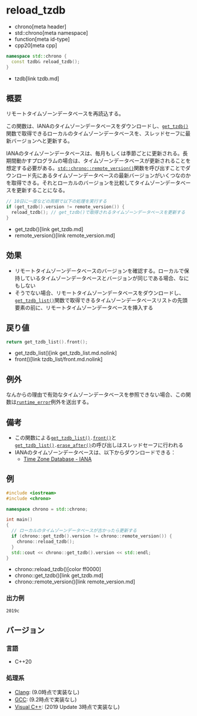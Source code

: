 # reload_tzdb
* chrono[meta header]
* std::chrono[meta namespace]
* function[meta id-type]
* cpp20[meta cpp]

```cpp
namespace std::chrono {
  const tzdb& reload_tzdb();
}
```
* tzdb[link tzdb.md]

## 概要
リモートタイムゾーンデータベースを再読込する。

この関数は、IANAのタイムゾーンデータベースをダウンロードし、[`get_tzdb()`](get_tzdb.md)関数で取得できるローカルのタイムゾーンデータベースを、スレッドセーフに最新バージョンへと更新する。

IANAのタイムゾーンデータベースは、毎月もしくは季節ごとに更新される。長期間動かすプログラムの場合は、タイムゾーンデータベースが更新されることを想定する必要がある。[`std::chrono::remote_version()`](remote_version.md)関数を呼び出すことでダウンロード先にあるタイムゾーンデータベースの最新バージョンがいくつなのかを取得できる。それとローカルのバージョンを比較してタイムゾーンデータベースを更新することになる。

```cpp
// 10日に一度などの周期で以下の処理を実行する
if (get_tzdb().version != remote_version()) {
  reload_tzdb(); // get_tzdb()で取得されるタイムゾーンデータベースを更新する
}
```
* get_tzdb()[link get_tzdb.md]
* remote_version()[link remote_version.md]


## 効果
- リモートタイムゾーンデータベースのバージョンを確認する。ローカルで保持しているタイムゾーンデータベースとバージョンが同じである場合、なにもしない
- そうでない場合、リモートタイムゾーンデータベースをダウンロードし、[`get_tzdb_list()`](get_tzdb_list.md)関数で取得できるタイムゾーンデータベースリストの先頭要素の前に、リモートタイムゾーンデータベースを挿入する


## 戻り値
```cpp
return get_tzdb_list().front();
```
* get_tzdb_list()[ink get_tzdb_list.md.nolink]
* front()[link tzdb_list/front.md.nolink]


## 例外
なんからの理由で有効なタイムゾーンデータベースを参照できない場合、この関数は[`runtime_error`](/reference/stdexcept.md)例外を送出する。


## 備考
- この関数による[`get_tzdb_list()`](get_tzdb_list.md.nolink)`.`[`front()`](tzdb_list/front.md)と[`get_tzdb_list()`](get_tzdb_list.md.nolink)`.`[`erase_after()`](tzdb_list/erase_after.md.nolink)の呼び出しはスレッドセーフに行われる
- IANAのタイムゾーンデータベースは、以下からダウンロードできる：
    - [Time Zone Database - IANA](https://www.iana.org/time-zones)


## 例
```cpp example
#include <iostream>
#include <chrono>

namespace chrono = std::chrono;

int main()
{
  // ローカルのタイムゾーンデータベースが古かったら更新する
  if (chrono::get_tzdb().version != chrono::remote_version()) {
    chrono::reload_tzdb();
  }
  std::cout << chrono::get_tzdb().version << std::endl;
}
```
* chrono::reload_tzdb()[color ff0000]
* chrono::get_tzdb()[link get_tzdb.md]
* chrono::remote_version()[link remote_version.md]

### 出力例
```
2019c
```

## バージョン
### 言語
- C++20

### 処理系
- [Clang](/implementation.md#clang): (9.0時点で実装なし)
- [GCC](/implementation.md#gcc): (9.2時点で実装なし)
- [Visual C++](/implementation.md#visual_cpp): (2019 Update 3時点で実装なし)
